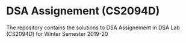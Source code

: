 # DSA Assignement (CS2094D)

The repository contains the solutions to DSA Assignement in DSA Lab (CS2094D) for Winter Semester 2019-20
